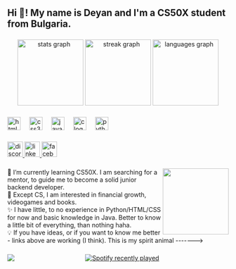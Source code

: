 <h2 align="left">Hi 👋! My name is Deyan and I'm a CS50X student from Bulgaria.</h2>

###

<div align="center">
  <img src="https://github-readme-stats.vercel.app/api?username=DeyanIliev&hide_title=false&hide_rank=false&show_icons=true&include_all_commits=true&count_private=true&disable_animations=false&theme=dracula&locale=en&hide_border=false" height="150" alt="stats graph"  />
  <img src="https://streak-stats.demolab.com?user=DeyanIliev&locale=en&mode=daily&theme=dracula&hide_border=false&border_radius=5" height="150" alt="streak graph"  />
  <img src="https://github-readme-stats.vercel.app/api/top-langs?username=DeyanIliev&locale=en&hide_title=false&layout=compact&card_width=320&langs_count=5&theme=dracula&hide_border=false" height="150" alt="languages graph"  />
</div>

###

<div align="left">
  <img src="https://cdn.jsdelivr.net/gh/devicons/devicon/icons/html5/html5-original.svg" height="30" alt="html5 logo"  />
  <img width="12" />
  <img src="https://cdn.jsdelivr.net/gh/devicons/devicon/icons/css3/css3-original.svg" height="30" alt="css3 logo"  />
  <img width="12" />
  <img src="https://cdn.jsdelivr.net/gh/devicons/devicon/icons/java/java-original.svg" height="30" alt="java logo"  />
  <img width="12" />
  <img src="https://cdn.jsdelivr.net/gh/devicons/devicon/icons/c/c-original.svg" height="30" alt="c logo"  />
  <img width="12" />
  <img src="https://cdn.jsdelivr.net/gh/devicons/devicon/icons/python/python-original.svg" height="30" alt="python logo"  />
</div>

###

<div align="left">
  <a href="azteksflow`#9305" target="_blank">
    <img src="https://img.shields.io/static/v1?message=Discord&logo=discord&label=&color=7289DA&logoColor=white&labelColor=&style=for-the-badge" height="35" alt="discord logo"  />
  </a>
  <a href="https://www.linkedin.com/in/deyan-iliev-615a47215/" target="_blank">
    <img src="https://img.shields.io/static/v1?message=LinkedIn&logo=linkedin&label=&color=0077B5&logoColor=white&labelColor=&style=for-the-badge" height="35" alt="linkedin logo"  />
  </a>
  <a href="https://www.facebook.com/profile.php?id=100002957477292" target="_blank">
    <img src="https://img.shields.io/static/v1?message=Facebook&logo=facebook&label=&color=1877F2&logoColor=white&labelColor=&style=for-the-badge" height="35" alt="facebook logo"  />
  </a>
</div>

###

<img align="right" height="150" src="https://media.tenor.com/2RJTOKlEnB0AAAAM/pingu-clap.gif"  />

###

<p align="left">🌱 I’m currently learning CS50X. I am searching for a mentor, to guide me to become a solid junior backend developer.<br>🚀 Except CS, I am interested in financial growth, videogames and books. <br>✨ I have little, to no experience in Python/HTML/CSS for now and basic knowledge in Java. Better to know a little bit of everything, than nothing haha.<br>💡 If you have ideas, or if you want to know me better - links above are working (I think). This is my spirit animal -------></p>

###

<img align="left" src="https://visitor-badge.laobi.icu/badge?page_id=DeyanIliev.DeyanIliev&"  />

###

<div align="center">
  <a href="https://open.spotify.com/user/31p6yiabtwuavc426jg6ixvyu7ju">
    <img src="https://spotify-recently-played-readme.vercel.app/api?user=31p6yiabtwuavc426jg6ixvyu7ju&count=5&unique=true" alt="Spotify recently played"  />
  </a>
</div>

###
